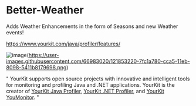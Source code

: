 # Better-Weather
Adds Weather Enhancements in the form of Seasons and new Weather events!


https://www.yourkit.com/java/profiler/features/


![image](https://www.yourkit.com/)(https://user-images.githubusercontent.com/66983020/121853220-7fc1a780-cca5-11eb-8098-5411b8179698.png)


"
YourKit supports open source projects with innovative and intelligent tools
for monitoring and profiling Java and .NET applications.
YourKit is the creator of <a href="https://www.yourkit.com/java/profiler/">YourKit Java Profiler</a>,
<a href="https://www.yourkit.com/.net/profiler/">YourKit .NET Profiler</a>,
and <a href="https://www.yourkit.com/youmonitor/">YourKit YouMonitor</a>.
"
